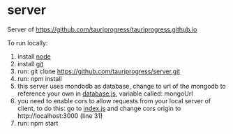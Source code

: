 # server

Server of https://github.com/tauriprogress/tauriprogress.github.io

To run locally:
  1. install [node](https://nodejs.org/)
  2. install [git](https://git-scm.com/downloads)
  3. run: git clone https://github.com/tauriprogress/server.git
  6. run: npm install
  7. this server uses mondodb as database, change to url of the mongodb to reference your own in [database.js](https://github.com/tauriprogress/server/blob/master/database.js), variable called: mongoUrl
  8. you need to enable cors to allow requests from your local server of client, to do this: go to [index.js](https://github.com/tauriprogress/server/blob/master/index.js) and change cors origin to http://localhost:3000 (line 31)
  9. run: npm start
